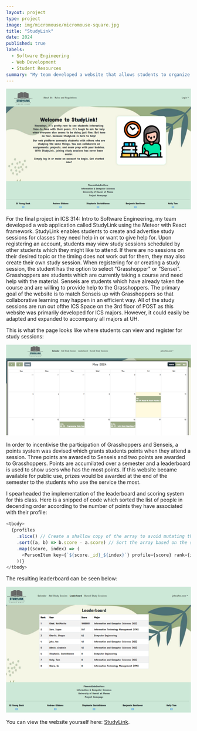 ```yaml
---
layout: project
type: project
image: img/micromouse/micromouse-square.jpg
title: "StudyLink"
date: 2024
published: true
labels:
  - Software Engineering
  - Web Development
  - Student Resources
summary: "My team developed a website that allows students to organize colaborative study sessions."
---
```


<div class="text-center p-4">
  <img width="600px" src="../img/StudyLink/LandingSL.png" class="img-thumbnail" >
</div>

  For the final project in ICS 314: Intro to Software Engineering, my team developed a web application called StudyLink using the Meteor with React framework. StudyLink enables students to create and advertise study sessions for classes they need help in or want to give help for. Upon registering an account, students may view study sessions scheduled by other students which they might like to attend. If there are no sessions on their desired topic or the timing does not work out for them, they may also create their own study session. When registering for or creating a study session, the student has the option to select "Grasshopper" or "Sensei". Grasshoppers are students which are currently taking a course and need help with the material. Senseis are students which have already taken the course and are willing to provide help to the Grasshoppers. The primary goal of the website is to match Senseis up with Grasshoppers so that collaborative learning may happen in an efficient way. All of the study sessions are run out ofthe ICS Space on the 3rd floor of POST as this website was primarily developed for ICS majors. However, it could easily be adapted and expanded to accompany all majors at UH. 

This is what the page looks like where students can view and register for study sessions:
<div class="text-center p-4">
  <img width="600px" src="../img/StudyLink/CalendarSL.png" >
</div>

  In order to incentivise the participation of Grasshoppers and Senseis, a points system was devised which grants students points when they attend a session. Three points are awarded to Senseis and two points are awarded to Grasshoppers. Points are accumilated over a semester and a leaderboard is used to show users who has the most points. If this website became available for public use, prizes would be awarded at the end of the semester to the students who use the service the most.

  I spearheaded the implementation of the leaderboard and scoring system for this class. Here is a snipped of code which sorted the list of people in decending order according to the number of points they have associated with their profile:

```js
<tbody>
  {profiles
    .slice() // Create a shallow copy of the array to avoid mutating the original array
    .sort((a, b) => b.score - a.score) // Sort the array based on the score property
    .map((score, index) => (
      <PersonItem key={`${score._id}_${index}`} profile={score} rank={index + 1} />
    ))}
</tbody>
```
The resulting leaderboard can be seen below:
<div class="text-center p-4">
  <img width="600px" src="../img/StudyLink/LeaderboardSL.png" >
</div>


You can view the website yourself here: [StudyLink](https://studylink.site/).
